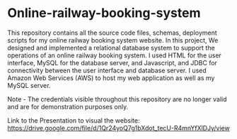 # Online-railway-booking-system
This repository contains all the source code files, schemas, deployment scripts for my online railway booking system website.
In this project, We designed and implemented a relational database system to support the operations of an online railway booking system. I used HTML for the user interface, MySQL for the database server, and Javascript, and JDBC for connectivity between the user interface and database server. I used Amazon Web Services (AWS) to host my web application as well as my MySQL server. 

Note -  The credentials visible throughout this repository are no longer valid and are for demonstration purposes only.

Link to the Presentation to visual the website: https://drive.google.com/file/d/1Qr24yoQ7g1bXdot_tecU-R4mnYfXlDJy/view
